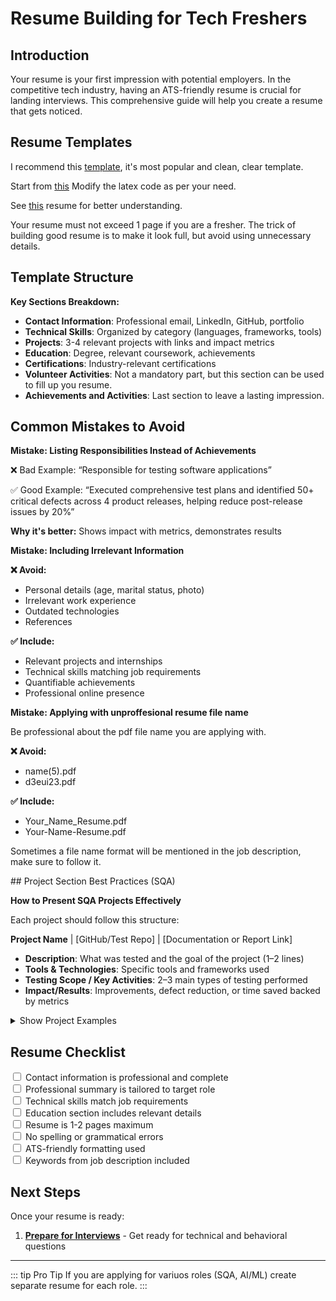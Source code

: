 # Resume Building for Tech Freshers

## Introduction

Your resume is your first impression with potential employers. In the competitive tech industry, having an ATS-friendly resume is crucial for landing interviews. This comprehensive guide will help you create a resume that gets noticed.

## Resume Templates
I recommend this [template](https://www.overleaf.com/latex/templates/rendercv-sb2nov-theme/gdspgtsnfncm), it's most popular and clean, clear template.

Start from [this](https://www.overleaf.com/read/fcfypsqbvjph#e75cc3) Modify the latex code as per your need.

See [this](https://github.com/arasgungore/arasgungore-CV) resume for better understanding.

Your resume must not exceed 1 page if you are a fresher.
The trick of building good resume is to make it look full, but avoid using unnecessary details.


## Template Structure

**Key Sections Breakdown:**

- **Contact Information**: Professional email, LinkedIn, GitHub, portfolio
- **Technical Skills**: Organized by category (languages, frameworks, tools)
- **Projects**: 3-4 relevant projects with links and impact metrics
- **Education**: Degree, relevant coursework, achievements
- **Certifications**: Industry-relevant certifications
- **Volunteer Activities**: Not a mandatory part, but this section can be used to fill up you resume.
- **Achievements and Activities**: Last section to leave a lasting impression.

## Common Mistakes to Avoid

<article>

**Mistake: Listing Responsibilities Instead of Achievements**

❌ Bad Example:
“Responsible for testing software applications”

✅ Good Example:
“Executed comprehensive test plans and identified 50+ critical defects across 4 product releases, helping reduce post-release issues by 20%”

**Why it's better:** Shows impact with metrics, demonstrates results

</article>

<article>

**Mistake: Including Irrelevant Information**

**❌ Avoid:**
- Personal details (age, marital status, photo)
- Irrelevant work experience
- Outdated technologies
- References

**✅ Include:**
- Relevant projects and internships
- Technical skills matching job requirements
- Quantifiable achievements
- Professional online presence

</article>

<article>

**Mistake: Applying with unproffesional resume file name**

Be professional about the pdf file name you are applying with.

**❌ Avoid:**
- name(5).pdf
- d3eui23.pdf

**✅ Include:**
- Your_Name_Resume.pdf
- Your-Name-Resume.pdf

Sometimes a file name format will be mentioned in the job description, make sure to follow it.

</article>
## Project Section Best Practices (SQA)
<article>

**How to Present SQA Projects Effectively**

Each project should follow this structure:

**Project Name** | [GitHub/Test Repo] | [Documentation or Report Link]  
- **Description**: What was tested and the goal of the project (1–2 lines)  
- **Tools & Technologies**: Specific tools and frameworks used  
- **Testing Scope / Key Activities**: 2–3 main types of testing performed  
- **Impact/Results**: Improvements, defect reduction, or time saved backed by metrics  

<details><summary>Show Project Examples</summary>

**Example 1: Web Application Test Automation**  
E-commerce Application QA | [GitHub](#) | [Test Report](#)  
- Automated functional and regression testing for an online shopping platform  
- **Tools & Technologies**: Selenium WebDriver, Java, TestNG, Jenkins  
- **Testing Scope**: User authentication, product search, add-to-cart, checkout flow  
- **Results**: Automated 80% of regression test cases, reducing test cycle time by 40%

**Example 2: API Testing Project**  
REST API Quality Assurance | [GitHub](#) | [Postman Collection](#)  
- Validated API endpoints for a microservices-based application  
- **Tools & Technologies**: Postman, Newman, Swagger  
- **Testing Scope**: Functional testing, response validation, negative test scenarios  
- **Impact**: Detected 15 critical API defects in early development phase, improving API reliability

</details>

</article>

## Resume Checklist

<div class="progress-indicator">
<input type="checkbox"> Contact information is professional and complete
</div>

<div class="progress-indicator">
<input type="checkbox"> Professional summary is tailored to target role
</div>

<div class="progress-indicator">
<input type="checkbox"> Technical skills match job requirements
</div>

<div class="progress-indicator">
<input type="checkbox"> Education section includes relevant details
</div>

<div class="progress-indicator">
<input type="checkbox"> Resume is 1-2 pages maximum
</div>

<div class="progress-indicator">
<input type="checkbox"> No spelling or grammatical errors
</div>

<div class="progress-indicator">
<input type="checkbox"> ATS-friendly formatting used
</div>

<div class="progress-indicator">
<input type="checkbox"> Keywords from job description included
</div>

<!-- ## Tools and Resources

<div class="resource-links">
  <div class="resource-card">
    <h3>📝 Resume Builders</h3>
    <ul>
      <li><a href="https://www.overleaf.com/latex/templates/tagged/cv" target="_blank">LaTeX Templates</a></li>
      <li><a href="https://www.overleaf.com/latex/templates/rendercv-sb2nov-theme/gdspgtsnfncm" target="_blank">Popular Template</a></li>
    </ul>
  </div>
  <div class="resource-card">
    <h3>🔍 ATS Testing</h3>
    <ul>
      <li><a href="https://www.jobscan.co/" target="_blank">Jobscan ATS Checker</a></li>
      <li><a href="https://resumeworded.com/" target="_blank">Resume Worded</a></li>
      <li><a href="https://www.skillsyncer.com/" target="_blank">SkillSyncer</a></li>
    </ul>
  </div>
  <div class="resource-card">
    <h3>📊 Skill Assessment</h3>
    <ul>
      <li><a href="https://www.pluralsight.com/product/skill-assessments" target="_blank">Pluralsight Assessments</a></li>
      <li><a href="https://www.hackerrank.com/skills-verification" target="_blank">HackerRank Skills</a></li>
      <li><a href="https://www.linkedin.com/skill-assessments/" target="_blank">LinkedIn Skill Tests</a></li>
    </ul>
  </div>
  <div class="resource-card">
    <h3>✍️ Writing Help</h3>
    <ul>
      <li><a href="https://www.grammarly.com/" target="_blank">Grammarly</a></li>
      <li><a href="https://hemingwayapp.com/" target="_blank">Hemingway Editor</a></li>
      <li><a href="https://www.thesaurus.com/" target="_blank">Thesaurus.com</a></li>
    </ul>
  </div>
</div> -->

## Next Steps

Once your resume is ready:

1. **[Prepare for Interviews](/career/interview-tips)** - Get ready for technical and behavioral questions

---

::: tip Pro Tip
If you are applying for variuos roles (SQA, AI/ML) create separate resume for each role.
:::